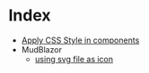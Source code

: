 # Index

- [Apply CSS Style in components](./CSS%20Style%20Apply%20To%20Components.md)
- MudBlazor
  - [using svg file as icon](./MudBlazor/MudBlazor%20Icon%20using%20svg%20file.md)
